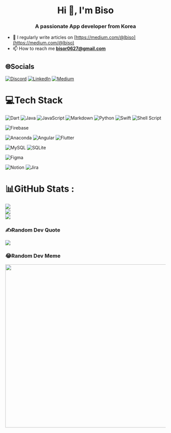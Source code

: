 <h1 align="center">Hi 👋, I'm Biso</h1>

<h3 align="center">A passionate App developer from Korea</h3>

- 📝 I regularly write articles on [https://medium.com/@lbiso](https://medium.com/@lbiso)
- 📫 How to reach me **bisor0627@gmail.com**
<!--
- 🔭 I’m currently working on **DingdongU**
- 🌱 I’m currently learning ...
- 💬 Ask me about ...
- 👯 I’m looking to collaborate on ...
- 🤔 I’m looking for help with ...
- 😄 Pronouns: ...
- ⚡ Fun fact: ...
-->

## 🌐Socials
[![Discord](https://img.shields.io/badge/Discord-%237289DA.svg?logo=discord&logoColor=white)](htttps://discord.gg/Biso#4682) [![LinkedIn](https://img.shields.io/badge/LinkedIn-%230077B5.svg?logo=linkedin&logoColor=white)](https://linkedin.com/in/bisor0627) [![Medium](https://img.shields.io/badge/Medium-12100E?logo=medium&logoColor=white)](https://medium.com/@lbiso) 

# 💻Tech Stack
![Dart](https://img.shields.io/badge/dart-%230175C2.svg?style=for-the-badge&logo=dart&logoColor=white) ![Java](https://img.shields.io/badge/java-%23ED8B00.svg?style=for-the-badge&logo=java&logoColor=white) ![JavaScript](https://img.shields.io/badge/javascript-%23323330.svg?style=for-the-badge&logo=javascript&logoColor=%23F7DF1E) ![Markdown](https://img.shields.io/badge/markdown-%23000000.svg?style=for-the-badge&logo=markdown&logoColor=white) ![Python](https://img.shields.io/badge/python-3670A0?style=for-the-badge&logo=python&logoColor=ffdd54) ![Swift](https://img.shields.io/badge/swift-F54A2A?style=for-the-badge&logo=swift&logoColor=white) ![Shell Script](https://img.shields.io/badge/shell_script-%23121011.svg?style=for-the-badge&logo=gnu-bash&logoColor=white) 

![Firebase](https://img.shields.io/badge/firebase-%23039BE5.svg?style=for-the-badge&logo=firebase) 

![Anaconda](https://img.shields.io/badge/Anaconda-%2344A833.svg?style=for-the-badge&logo=anaconda&logoColor=white) ![Angular](https://img.shields.io/badge/angular-%23DD0031.svg?style=for-the-badge&logo=angular&logoColor=white) ![Flutter](https://img.shields.io/badge/Flutter-%2302569B.svg?style=for-the-badge&logo=Flutter&logoColor=white) 

![MySQL](https://img.shields.io/badge/mysql-%2300f.svg?style=for-the-badge&logo=mysql&logoColor=white) ![SQLite](https://img.shields.io/badge/sqlite-%2307405e.svg?style=for-the-badge&logo=sqlite&logoColor=white) 	

![Figma](https://img.shields.io/badge/figma-%23F24E1E.svg?style=for-the-badge&logo=figma&logoColor=white) 

![Notion](https://img.shields.io/badge/Notion-%23000000.svg?style=for-the-badge&logo=notion&logoColor=white) ![Jira](https://img.shields.io/badge/jira-%230A0FFF.svg?style=for-the-badge&logo=jira&logoColor=white)
# 📊GitHub Stats :
![](https://github-readme-stats.vercel.app/api?username=bisor0627&theme=radical&hide_border=false&include_all_commits=false&count_private=false)<br/>
![](https://github-readme-streak-stats.herokuapp.com/?user=bisor0627&theme=radical&hide_border=false)<br/>
![](https://github-readme-stats.vercel.app/api/top-langs/?username=bisor0627&theme=radical&hide_border=false&include_all_commits=false&count_private=false&layout=compact)
<!--
## 🏆GitHub Trophies
![](https://github-profile-trophy.vercel.app/?username=bisor0627&theme=radical&no-frame=false&no-bg=false&margin-w=4)
---
[![](https://visitcount.itsvg.in/api?id=bisor0627&icon=0&color=0)](https://visitcount.itsvg.in)
-->
### ✍️Random Dev Quote
![](https://quotes-github-readme.vercel.app/api?type=horizontal&theme=gruvbox)

### 😂Random Dev Meme
<img src="https://random-memer.herokuapp.com/" width="512px"/>





